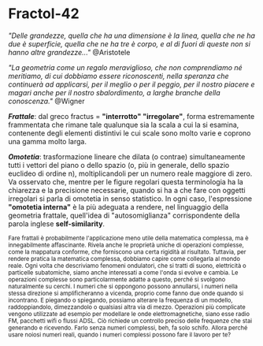 # Fractol-42

*"Delle grandezze, quella che ha una dimensione è la linea, 
quella che ne ha due è superficie, quella che ne ha tre è corpo, 
e al di fuori di queste non si hanno altre grandezze..."*
@Aristotele

*"La geometria come un regalo meraviglioso, che non comprendiamo né meritiamo, di cui dobbiamo
essere riconoscenti, nella speranza che continuerà ad applicarsi, per il meglio o per il peggio,
per il nostro piacere e magari anche per il nostro sbalordimento, a larghe branche della 
conoscenza."*
@Wigner

***Frattale***: dal greco fractus = **"interrotto" "irregolare"**, forma estremamente frammentata che
rimane tale qualunque sia la scala a cui la si esamina, contenente degli elementi distintivi le
cui scale sono molto varie e coprono una gamma molto larga.

***Omotetia***: trasformazione lineare che dilata (o contrae) simultaneamente tutti i vettori del piano o 
dello spazio (o, più in generale, dello spazio euclideo di ordine n), moltiplicandoli per un numero
reale maggiore di zero. Va osservato che, mentre per le figure regolari questa terminologia ha la 
chiarezza e la precisione necessarie, quando si ha a che fare con oggetti irregolari si parla di 
omotetia in senso statistico. In ogni caso, l'espressione **"omotetia interna"** è la più adeguata
a rendere, nel linguaggio della geometria frattale, quell'idea di "autosomiglianza" corrispondente
della parola inglese **self-similarity**.
 
<sub>
Fare frattali è probabilmente l'applicazione meno utile della matematica complessa, ma è innegabilmente affascinante. Rivela anche le proprietà uniche di operazioni
complesse, come la mappatura conforme, che forniscono una certa rigidità al risultato.
</sub>

<sub> 
Tuttavia, per rendere pratica la matematica complessa, dobbiamo capire come collegarla al mondo reale.
Ogni volta che descriviamo fenomeni ondulatori, che si tratti di suono, elettricità o particelle subatomiche, siamo anche interessati a come l'onda si evolve e cambia.
Le operazioni complesse sono particolarmente adatte a questo, perché si svolgono naturalmente su cerchi. I numeri che si oppongono possono annullarsi, i numeri nella
stessa direzione si amplificheranno a vicenda, proprio come fanno due onde quando si incontrano. E piegando o spiegando, possiamo alterare la frequenza di un modello,
raddoppiandolo, dimezzandolo o qualsiasi altra via di mezzo.
</sub>

<sub> 
Operazioni più complicate vengono utilizzate ad esempio per modellare le onde elettromagnetiche, siano esse radio FM, pacchetti wifi o flussi ADSL. Ciò richiede un
controllo preciso delle frequenze che stai generando e ricevendo. Farlo senza numeri complessi, beh, fa solo schifo. 
Allora perché usare noiosi numeri reali, quando i numeri complessi possono fare il lavoro per te? 
</sub>

